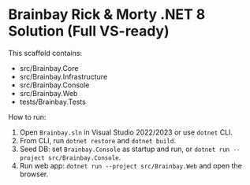 # Brainbay Rick & Morty .NET 8 Solution (Full VS-ready)

This scaffold contains:
- src/Brainbay.Core
- src/Brainbay.Infrastructure
- src/Brainbay.Console
- src/Brainbay.Web
- tests/Brainbay.Tests

How to run:
1. Open `Brainbay.sln` in Visual Studio 2022/2023 or use `dotnet` CLI.
2. From CLI, run `dotnet restore` and `dotnet build`.
3. Seed DB: set `Brainbay.Console` as startup and run, or `dotnet run --project src/Brainbay.Console`.
4. Run web app: `dotnet run --project src/Brainbay.Web` and open the browser.
